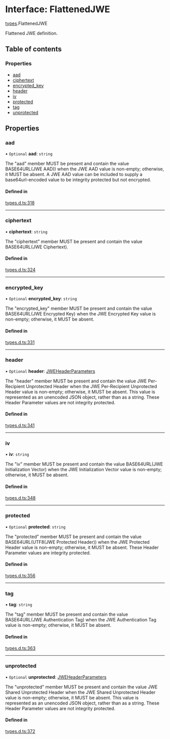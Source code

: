 # Interface: FlattenedJWE

[types](../modules/types.md).FlattenedJWE

Flattened JWE definition.

## Table of contents

### Properties

- [aad](types.flattenedjwe.md#aad)
- [ciphertext](types.flattenedjwe.md#ciphertext)
- [encrypted\_key](types.flattenedjwe.md#encrypted_key)
- [header](types.flattenedjwe.md#header)
- [iv](types.flattenedjwe.md#iv)
- [protected](types.flattenedjwe.md#protected)
- [tag](types.flattenedjwe.md#tag)
- [unprotected](types.flattenedjwe.md#unprotected)

## Properties

### aad

• `Optional` **aad**: `string`

The "aad" member MUST be present and contain the value
BASE64URL(JWE AAD)) when the JWE AAD value is non-empty;
otherwise, it MUST be absent.  A JWE AAD value can be included to
supply a base64url-encoded value to be integrity protected but not
encrypted.

#### Defined in

[types.d.ts:318](https://github.com/panva/jose/blob/v3.13.0/src/types.d.ts#L318)

___

### ciphertext

• **ciphertext**: `string`

The "ciphertext" member MUST be present and contain the value
BASE64URL(JWE Ciphertext).

#### Defined in

[types.d.ts:324](https://github.com/panva/jose/blob/v3.13.0/src/types.d.ts#L324)

___

### encrypted\_key

• `Optional` **encrypted\_key**: `string`

The "encrypted_key" member MUST be present and contain the value
BASE64URL(JWE Encrypted Key) when the JWE Encrypted Key value is
non-empty; otherwise, it MUST be absent.

#### Defined in

[types.d.ts:331](https://github.com/panva/jose/blob/v3.13.0/src/types.d.ts#L331)

___

### header

• `Optional` **header**: [JWEHeaderParameters](types.jweheaderparameters.md)

The "header" member MUST be present and contain the value JWE Per-
Recipient Unprotected Header when the JWE Per-Recipient
Unprotected Header value is non-empty; otherwise, it MUST be
absent.  This value is represented as an unencoded JSON object,
rather than as a string.  These Header Parameter values are not
integrity protected.

#### Defined in

[types.d.ts:341](https://github.com/panva/jose/blob/v3.13.0/src/types.d.ts#L341)

___

### iv

• **iv**: `string`

The "iv" member MUST be present and contain the value
BASE64URL(JWE Initialization Vector) when the JWE Initialization
Vector value is non-empty; otherwise, it MUST be absent.

#### Defined in

[types.d.ts:348](https://github.com/panva/jose/blob/v3.13.0/src/types.d.ts#L348)

___

### protected

• `Optional` **protected**: `string`

The "protected" member MUST be present and contain the value
BASE64URL(UTF8(JWE Protected Header)) when the JWE Protected
Header value is non-empty; otherwise, it MUST be absent.  These
Header Parameter values are integrity protected.

#### Defined in

[types.d.ts:356](https://github.com/panva/jose/blob/v3.13.0/src/types.d.ts#L356)

___

### tag

• **tag**: `string`

The "tag" member MUST be present and contain the value
BASE64URL(JWE Authentication Tag) when the JWE Authentication Tag
value is non-empty; otherwise, it MUST be absent.

#### Defined in

[types.d.ts:363](https://github.com/panva/jose/blob/v3.13.0/src/types.d.ts#L363)

___

### unprotected

• `Optional` **unprotected**: [JWEHeaderParameters](types.jweheaderparameters.md)

The "unprotected" member MUST be present and contain the value JWE
Shared Unprotected Header when the JWE Shared Unprotected Header
value is non-empty; otherwise, it MUST be absent.  This value is
represented as an unencoded JSON object, rather than as a string.
These Header Parameter values are not integrity protected.

#### Defined in

[types.d.ts:372](https://github.com/panva/jose/blob/v3.13.0/src/types.d.ts#L372)
